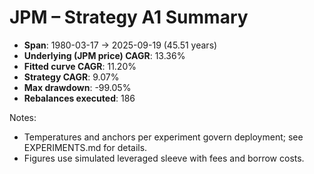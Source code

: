 # JPM – Strategy A1 Summary

- **Span**: 1980-03-17 → 2025-09-19 (45.51 years)
- **Underlying (JPM price) CAGR**: 13.36%
- **Fitted curve CAGR**: 11.20%
- **Strategy CAGR**: 9.07%
- **Max drawdown**: -99.05%
- **Rebalances executed**: 186

Notes:

- Temperatures and anchors per experiment govern deployment; see EXPERIMENTS.md for details.
- Figures use simulated leveraged sleeve with fees and borrow costs.
